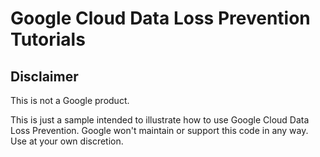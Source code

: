 # Google Cloud Data Loss Prevention Tutorials

## Disclaimer
This is not a Google product. 

This is just a sample intended to illustrate how to use Google Cloud Data 
Loss Prevention. Google won't maintain or support this code in any way. 
Use at your own discretion.
